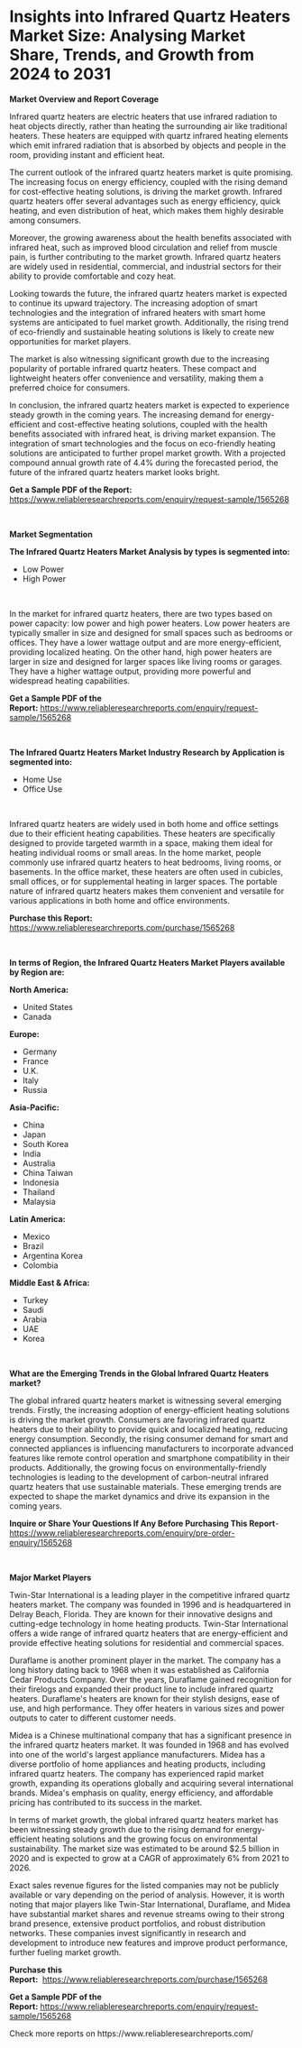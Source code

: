 <p><h1>Insights into Infrared Quartz Heaters Market Size: Analysing Market Share, Trends, and Growth from 2024 to 2031</h1></p><p><strong>Market Overview and Report Coverage</strong></p>
<p><p>Infrared quartz heaters are electric heaters that use infrared radiation to heat objects directly, rather than heating the surrounding air like traditional heaters. These heaters are equipped with quartz infrared heating elements which emit infrared radiation that is absorbed by objects and people in the room, providing instant and efficient heat.</p><p>The current outlook of the infrared quartz heaters market is quite promising. The increasing focus on energy efficiency, coupled with the rising demand for cost-effective heating solutions, is driving the market growth. Infrared quartz heaters offer several advantages such as energy efficiency, quick heating, and even distribution of heat, which makes them highly desirable among consumers.</p><p>Moreover, the growing awareness about the health benefits associated with infrared heat, such as improved blood circulation and relief from muscle pain, is further contributing to the market growth. Infrared quartz heaters are widely used in residential, commercial, and industrial sectors for their ability to provide comfortable and cozy heat.</p><p>Looking towards the future, the infrared quartz heaters market is expected to continue its upward trajectory. The increasing adoption of smart technologies and the integration of infrared heaters with smart home systems are anticipated to fuel market growth. Additionally, the rising trend of eco-friendly and sustainable heating solutions is likely to create new opportunities for market players.</p><p>The market is also witnessing significant growth due to the increasing popularity of portable infrared quartz heaters. These compact and lightweight heaters offer convenience and versatility, making them a preferred choice for consumers.</p><p>In conclusion, the infrared quartz heaters market is expected to experience steady growth in the coming years. The increasing demand for energy-efficient and cost-effective heating solutions, coupled with the health benefits associated with infrared heat, is driving market expansion. The integration of smart technologies and the focus on eco-friendly heating solutions are anticipated to further propel market growth. With a projected compound annual growth rate of 4.4% during the forecasted period, the future of the infrared quartz heaters market looks bright.</p></p>
<p><strong>Get a Sample PDF of the Report:</strong> <a href="https://www.reliableresearchreports.com/enquiry/request-sample/1565268">https://www.reliableresearchreports.com/enquiry/request-sample/1565268</a></p>
<p>&nbsp;</p>
<p><strong>Market Segmentation</strong></p>
<p><strong>The Infrared Quartz Heaters Market Analysis by types is segmented into:</strong></p>
<p><ul><li>Low Power</li><li>High Power</li></ul></p>
<p>&nbsp;</p>
<p><p>In the market for infrared quartz heaters, there are two types based on power capacity: low power and high power heaters. Low power heaters are typically smaller in size and designed for small spaces such as bedrooms or offices. They have a lower wattage output and are more energy-efficient, providing localized heating. On the other hand, high power heaters are larger in size and designed for larger spaces like living rooms or garages. They have a higher wattage output, providing more powerful and widespread heating capabilities.</p></p>
<p><strong>Get a Sample PDF of the Report:</strong>&nbsp;<a href="https://www.reliableresearchreports.com/enquiry/request-sample/1565268">https://www.reliableresearchreports.com/enquiry/request-sample/1565268</a></p>
<p>&nbsp;</p>
<p><strong>The Infrared Quartz Heaters Market Industry Research by Application is segmented into:</strong></p>
<p><ul><li>Home Use</li><li>Office Use</li></ul></p>
<p>&nbsp;</p>
<p><p>Infrared quartz heaters are widely used in both home and office settings due to their efficient heating capabilities. These heaters are specifically designed to provide targeted warmth in a space, making them ideal for heating individual rooms or small areas. In the home market, people commonly use infrared quartz heaters to heat bedrooms, living rooms, or basements. In the office market, these heaters are often used in cubicles, small offices, or for supplemental heating in larger spaces. The portable nature of infrared quartz heaters makes them convenient and versatile for various applications in both home and office environments.</p></p>
<p><strong>Purchase this Report:</strong>&nbsp; <a href="https://www.reliableresearchreports.com/purchase/1565268">https://www.reliableresearchreports.com/purchase/1565268</a></p>
<p>&nbsp;</p>
<p><strong>In terms of Region, the Infrared Quartz Heaters Market Players available by Region are:</strong></p>
<p>
    <p> <strong> North America: </strong>
        <ul>
            <li>United States</li>
            <li>Canada</li>
        </ul>
        </p> 
    <p> <strong> Europe: </strong>
        <ul>
            <li>Germany</li>
            <li>France</li>
            <li>U.K.</li>
            <li>Italy</li>
            <li>Russia</li>
        </ul>
        </p> 
    <p> <strong> Asia-Pacific: </strong>
        <ul>
            <li>China</li>
            <li>Japan</li>
            <li>South Korea</li>
            <li>India</li>
            <li>Australia</li>
            <li>China Taiwan</li>
            <li>Indonesia</li>
            <li>Thailand</li>
            <li>Malaysia</li>
        </ul>
        </p> 
    <p> <strong> Latin America: </strong>
        <ul>
            <li>Mexico</li>
            <li>Brazil</li>
            <li>Argentina Korea</li>
            <li>Colombia</li>
        </ul>
        </p> 
    <p> <strong> Middle East & Africa: </strong>
        <ul>
            <li>Turkey</li>
            <li>Saudi</li>
            <li>Arabia</li>
            <li>UAE</li>
            <li>Korea</li>
        </ul>
    </p>
    </p>
<p>&nbsp;</p>
<p><strong>What are the Emerging Trends in the Global Infrared Quartz Heaters market?</strong></p>
<p><p>The global infrared quartz heaters market is witnessing several emerging trends. Firstly, the increasing adoption of energy-efficient heating solutions is driving the market growth. Consumers are favoring infrared quartz heaters due to their ability to provide quick and localized heating, reducing energy consumption. Secondly, the rising consumer demand for smart and connected appliances is influencing manufacturers to incorporate advanced features like remote control operation and smartphone compatibility in their products. Additionally, the growing focus on environmentally-friendly technologies is leading to the development of carbon-neutral infrared quartz heaters that use sustainable materials. These emerging trends are expected to shape the market dynamics and drive its expansion in the coming years.</p></p>
<p><strong>Inquire or Share Your Questions If Any Before Purchasing This Report</strong>- <a href="https://www.reliableresearchreports.com/enquiry/pre-order-enquiry/1565268">https://www.reliableresearchreports.com/enquiry/pre-order-enquiry/1565268</a></p>
<p>&nbsp;</p>
<p><strong>Major Market Players</strong></p>
<p><p>Twin-Star International is a leading player in the competitive infrared quartz heaters market. The company was founded in 1996 and is headquartered in Delray Beach, Florida. They are known for their innovative designs and cutting-edge technology in home heating products. Twin-Star International offers a wide range of infrared quartz heaters that are energy-efficient and provide effective heating solutions for residential and commercial spaces.</p><p>Duraflame is another prominent player in the market. The company has a long history dating back to 1968 when it was established as California Cedar Products Company. Over the years, Duraflame gained recognition for their firelogs and expanded their product line to include infrared quartz heaters. Duraflame's heaters are known for their stylish designs, ease of use, and high performance. They offer heaters in various sizes and power outputs to cater to different customer needs.</p><p>Midea is a Chinese multinational company that has a significant presence in the infrared quartz heaters market. It was founded in 1968 and has evolved into one of the world's largest appliance manufacturers. Midea has a diverse portfolio of home appliances and heating products, including infrared quartz heaters. The company has experienced rapid market growth, expanding its operations globally and acquiring several international brands. Midea's emphasis on quality, energy efficiency, and affordable pricing has contributed to its success in the market.</p><p>In terms of market growth, the global infrared quartz heaters market has been witnessing steady growth due to the rising demand for energy-efficient heating solutions and the growing focus on environmental sustainability. The market size was estimated to be around $2.5 billion in 2020 and is expected to grow at a CAGR of approximately 6% from 2021 to 2026.</p><p>Exact sales revenue figures for the listed companies may not be publicly available or vary depending on the period of analysis. However, it is worth noting that major players like Twin-Star International, Duraflame, and Midea have substantial market shares and revenue streams owing to their strong brand presence, extensive product portfolios, and robust distribution networks. These companies invest significantly in research and development to introduce new features and improve product performance, further fueling market growth.</p></p>
<p><strong>Purchase this Report:</strong>&nbsp;&nbsp;<a href="https://www.reliableresearchreports.com/purchase/1565268">https://www.reliableresearchreports.com/purchase/1565268</a></p>
<p></p>
<p><strong>Get a Sample PDF of the Report:</strong>&nbsp;<a href="https://www.reliableresearchreports.com/enquiry/request-sample/1565268">https://www.reliableresearchreports.com/enquiry/request-sample/1565268</a></p>
<p>Check more reports on https://www.reliableresearchreports.com/</p>